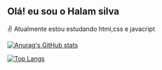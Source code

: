 ## Olá! eu sou o Halam silva 
✌ Atualmente estou estudando html,css e javacript


[![Anurag's GitHub stats](https://github-readme-stats.vercel.app/api?username=Halamsilva&show_icons=true&theme=radical)](https://github.com/anuraghazra/github-readme-stats)


[![Top Langs](https://github-readme-stats.vercel.app/api/top-langs/?username=Halamsilva&layout=compact&theme=radical)](https://github.com/anuraghazra/github-readme-stats)
